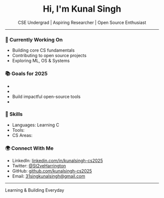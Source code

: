 <h1 align="center">Hi, I'm Kunal Singh</h1>

<p align="center">
  CSE Undergrad | Aspiring Researcher | Open Source Enthusiast
</p>

---

### 🔭 Currently Working On
- Building core CS fundamentals
- Contributing to open source projects
- Exploring ML, OS & Systems

### 📚 Goals for 2025
- 
- 
- Build impactful open-source tools
- 

### 💼 Skills
- Languages: Learning C
- Tools: 
- CS Areas: 

### 🌍 Connect With Me
- LinkedIn: [linkedin.com/in/kunalsingh-cs2025](https://linkedin.com/in/kunalsingh-cs2025)
- Twitter: [@St2veHarrington](https://twitter.com/St2veHarrington)
- GitHub: [github.com/kunalsingh-cs2025](https://github.com/kunalsingh-cs2025)
- Email: 31singkunalsingh@gmail.com

---

Learning & Building Everyday
